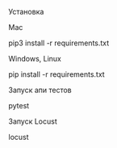Установка 

Mac  

pip3 install -r requirements.txt

Windows, Linux 

pip install -r requirements.txt

Запуск апи тестов

pytest

Запуск Locust 

locust 

